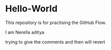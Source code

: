 # Hello-World
This repository is for practising the GitHub Flow. 

I am Nerella aditya

trying to give the comments and then will revert
